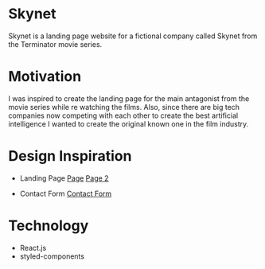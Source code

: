 # Skynet

Skynet is a landing page website for a fictional company called Skynet from the Terminator movie series.

# Motivation

I was inspired to create the landing page for the main antagonist from the movie series while re watching the films. Also, since there are big tech companies now competing with each other to create the best artificial intelligence I wanted to create the original known one in the film industry.

# Design Inspiration
 - Landing Page
 [Page](https://onepagelove.com/browzr-browser-in-the-cloud)
 [Page 2](https://nicepage.com/st/23167/space-website-template)

 - Contact Form
 [Contact Form](https://dribbble.com/shots/15232621-Day-28-Contact-Us)

# Technology

 - React.js
 - styled-components